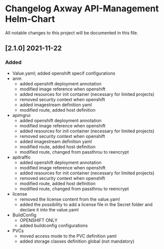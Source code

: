 # Changelog Axway API-Management Helm-Chart

All notable changes to this project will be documented in this file.

## [2.1.0] 2021-11-22
### Added
- Value.yaml; added openshift specif configurations
- anm
    - added openshift deployment annotation
    - modified image reference when openshift
    - added resources for init container (necessary for limited projects)
    - removed security context when openshift
    - added imagestream definition yaml
    - modified route, added host definition
- apimgrui
    - added openshift deployment annotation
    - modified image reference when openshift
    - added resources for init container (necessary for limited projects)
    - removed security context when openshift
    - added imagestream definition yaml
    - modified route, added host definition
    - modified route, changed from passthrou to reencrypt
- apitraffic
    - added openshift deployment annotation
    - modified image reference when openshift
    - added resources for init container (necessary for limited projects)
    - removed security context when openshift
    - modified route, added host definition
    - modified route, changed from passthrou to reencrypt
- license
    - removed the license content from the value.yaml
    - added the possibility to add a license file in the Secret folder and declare it into the value.yaml
- BuildConfig
    - OPENSHIFT ONLY
    - added buildconfig configurations
- PVCs
    - moved access mode to the PVC definition yaml
    - added storage classes definition global (not mandatory)
